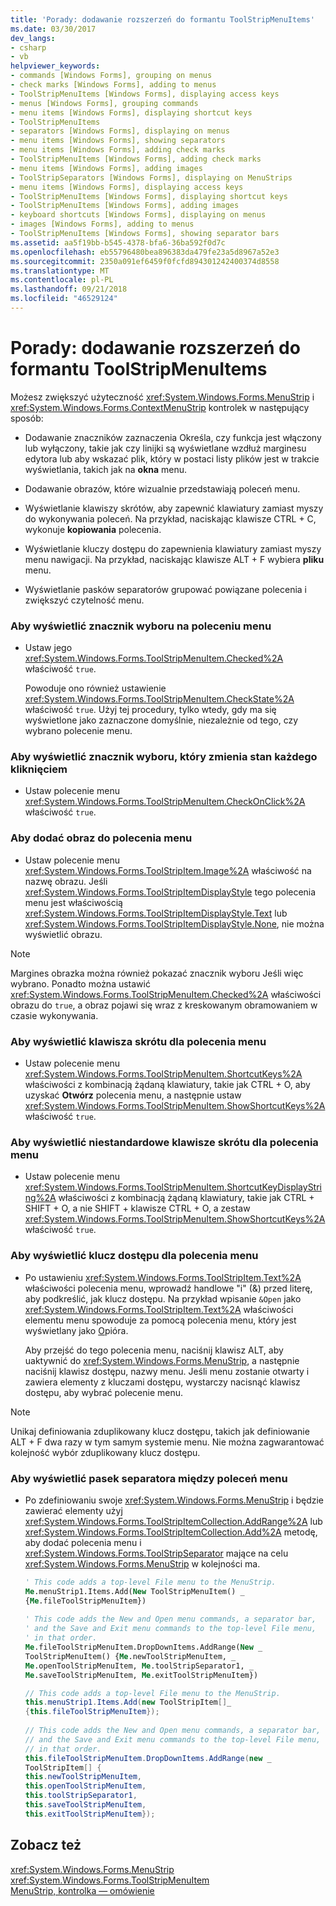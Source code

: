 ```yaml
---
title: 'Porady: dodawanie rozszerzeń do formantu ToolStripMenuItems'
ms.date: 03/30/2017
dev_langs:
- csharp
- vb
helpviewer_keywords:
- commands [Windows Forms], grouping on menus
- check marks [Windows Forms], adding to menus
- ToolStripMenuItems [Windows Forms], displaying access keys
- menus [Windows Forms], grouping commands
- menu items [Windows Forms], displaying shortcut keys
- ToolStripMenuItems
- separators [Windows Forms], displaying on menus
- menu items [Windows Forms], showing separators
- menu items [Windows Forms], adding check marks
- ToolStripMenuItems [Windows Forms], adding check marks
- menu items [Windows Forms], adding images
- ToolStripSeparators [Windows Forms], displaying on MenuStrips
- menu items [Windows Forms], displaying access keys
- ToolStripMenuItems [Windows Forms], displaying shortcut keys
- ToolStripMenuItems [Windows Forms], adding images
- keyboard shortcuts [Windows Forms], displaying on menus
- images [Windows Forms], adding to menus
- ToolStripMenuItems [Windows Forms], showing separator bars
ms.assetid: aa5f19bb-b545-4378-bfa6-36ba592f0d7c
ms.openlocfilehash: eb55796480bea896383da479fe23a5d8967a52e3
ms.sourcegitcommit: 2350a091ef6459f0fcfd894301242400374d8558
ms.translationtype: MT
ms.contentlocale: pl-PL
ms.lasthandoff: 09/21/2018
ms.locfileid: "46529124"
---
```

# <a name="how-to-add-enhancements-to-toolstripmenuitems"></a>Porady: dodawanie rozszerzeń do formantu ToolStripMenuItems
Możesz zwiększyć użyteczność <xref:System.Windows.Forms.MenuStrip> i <xref:System.Windows.Forms.ContextMenuStrip> kontrolek w następujący sposób:  
  
-   Dodawanie znaczników zaznaczenia Określa, czy funkcja jest włączony lub wyłączony, takie jak czy linijki są wyświetlane wzdłuż marginesu edytora lub aby wskazać plik, który w postaci listy plików jest w trakcie wyświetlania, takich jak na **okna** menu.  
  
-   Dodawanie obrazów, które wizualnie przedstawiają poleceń menu.  
  
-   Wyświetlanie klawiszy skrótów, aby zapewnić klawiatury zamiast myszy do wykonywania poleceń. Na przykład, naciskając klawisze CTRL + C, wykonuje **kopiowania** polecenia.  
  
-   Wyświetlanie kluczy dostępu do zapewnienia klawiatury zamiast myszy menu nawigacji. Na przykład, naciskając klawisze ALT + F wybiera **pliku** menu.  
  
-   Wyświetlanie pasków separatorów grupować powiązane polecenia i zwiększyć czytelność menu.  
  
### <a name="to-display-a-check-mark-on-a-menu-command"></a>Aby wyświetlić znacznik wyboru na poleceniu menu  
  
-   Ustaw jego <xref:System.Windows.Forms.ToolStripMenuItem.Checked%2A> właściwość `true`.  
  
     Powoduje ono również ustawienie <xref:System.Windows.Forms.ToolStripMenuItem.CheckState%2A> właściwość `true`. Użyj tej procedury, tylko wtedy, gdy ma się wyświetlone jako zaznaczone domyślnie, niezależnie od tego, czy wybrano polecenie menu.  
  
### <a name="to-display-a-check-mark-that-changes-state-with-each-click"></a>Aby wyświetlić znacznik wyboru, który zmienia stan każdego kliknięciem  
  
-   Ustaw polecenie menu <xref:System.Windows.Forms.ToolStripMenuItem.CheckOnClick%2A> właściwość `true`.  
  
### <a name="to-add-an-image-to-a-menu-command"></a>Aby dodać obraz do polecenia menu  
  
-   Ustaw polecenie menu <xref:System.Windows.Forms.ToolStripItem.Image%2A> właściwość na nazwę obrazu. Jeśli <xref:System.Windows.Forms.ToolStripItemDisplayStyle> tego polecenia menu jest właściwością <xref:System.Windows.Forms.ToolStripItemDisplayStyle.Text> lub <xref:System.Windows.Forms.ToolStripItemDisplayStyle.None>, nie można wyświetlić obrazu.  
  
> [!NOTE]
>  Margines obrazka można również pokazać znacznik wyboru Jeśli więc wybrano. Ponadto można ustawić <xref:System.Windows.Forms.ToolStripMenuItem.Checked%2A> właściwości obrazu do `true`, a obraz pojawi się wraz z kreskowanym obramowaniem w czasie wykonywania.  
  
### <a name="to-display-a-shortcut-key-for-a-menu-command"></a>Aby wyświetlić klawisza skrótu dla polecenia menu  
  
-   Ustaw polecenie menu <xref:System.Windows.Forms.ToolStripMenuItem.ShortcutKeys%2A> właściwości z kombinacją żądaną klawiatury, takie jak CTRL + O, aby uzyskać **Otwórz** polecenia menu, a następnie ustaw <xref:System.Windows.Forms.ToolStripMenuItem.ShowShortcutKeys%2A> właściwość `true`.  
  
### <a name="to-display-custom-shortcut-keys-for-a-menu-command"></a>Aby wyświetlić niestandardowe klawisze skrótu dla polecenia menu  
  
-   Ustaw polecenie menu <xref:System.Windows.Forms.ToolStripMenuItem.ShortcutKeyDisplayString%2A> właściwości z kombinacją żądaną klawiatury, takie jak CTRL + SHIFT + O, a nie SHIFT + klawisze CTRL + O, a zestaw <xref:System.Windows.Forms.ToolStripMenuItem.ShowShortcutKeys%2A> właściwość `true`.  
  
### <a name="to-display-an-access-key-for-a-menu-command"></a>Aby wyświetlić klucz dostępu dla polecenia menu  
  
-   Po ustawieniu <xref:System.Windows.Forms.ToolStripItem.Text%2A> właściwości polecenia menu, wprowadź handlowe "i" (&) przed literę, aby podkreślić, jak klucz dostępu. Na przykład wpisanie `&Open` jako <xref:System.Windows.Forms.ToolStripItem.Text%2A> właściwości elementu menu spowoduje za pomocą polecenia menu, który jest wyświetlany jako <u>O</u>pióra.
  
     Aby przejść do tego polecenia menu, naciśnij klawisz ALT, aby uaktywnić do <xref:System.Windows.Forms.MenuStrip>, a następnie naciśnij klawisz dostępu, nazwy menu. Jeśli menu zostanie otwarty i zawiera elementy z kluczami dostępu, wystarczy nacisnąć klawisz dostępu, aby wybrać polecenie menu.  
  
> [!NOTE]
>  Unikaj definiowania zduplikowany klucz dostępu, takich jak definiowanie ALT + F dwa razy w tym samym systemie menu. Nie można zagwarantować kolejność wybór zduplikowany klucz dostępu.  
  
### <a name="to-display-a-separator-bar-between-menu-commands"></a>Aby wyświetlić pasek separatora między poleceń menu  
  
-   Po zdefiniowaniu swoje <xref:System.Windows.Forms.MenuStrip> i będzie zawierać elementy użyj <xref:System.Windows.Forms.ToolStripItemCollection.AddRange%2A> lub <xref:System.Windows.Forms.ToolStripItemCollection.Add%2A> metodę, aby dodać polecenia menu i <xref:System.Windows.Forms.ToolStripSeparator> mające na celu <xref:System.Windows.Forms.MenuStrip> w kolejności ma.  
  
    ```vb  
    ' This code adds a top-level File menu to the MenuStrip.  
    Me.menuStrip1.Items.Add(New ToolStripMenuItem() _  
    {Me.fileToolStripMenuItem})  
  
    ' This code adds the New and Open menu commands, a separator bar,   
    ' and the Save and Exit menu commands to the top-level File menu,   
    ' in that order.  
    Me.fileToolStripMenuItem.DropDownItems.AddRange(New _  
    ToolStripMenuItem() {Me.newToolStripMenuItem, _  
    Me.openToolStripMenuItem, Me.toolStripSeparator1, _  
    Me.saveToolStripMenuItem, Me.exitToolStripMenuItem})  
    ```  
  
    ```csharp  
    // This code adds a top-level File menu to the MenuStrip.  
    this.menuStrip1.Items.Add(new ToolStripItem[]_  
    {this.fileToolStripMenuItem});  
  
    // This code adds the New and Open menu commands, a separator bar,   
    // and the Save and Exit menu commands to the top-level File menu,   
    // in that order.  
    this.fileToolStripMenuItem.DropDownItems.AddRange(new _  
    ToolStripItem[] {  
    this.newToolStripMenuItem,  
    this.openToolStripMenuItem,  
    this.toolStripSeparator1,  
    this.saveToolStripMenuItem,  
    this.exitToolStripMenuItem});  
    ```  
  
## <a name="see-also"></a>Zobacz też  
 <xref:System.Windows.Forms.MenuStrip>  
 <xref:System.Windows.Forms.ToolStripMenuItem>  
 [MenuStrip, kontrolka — omówienie](../../../../docs/framework/winforms/controls/menustrip-control-overview-windows-forms.md)
